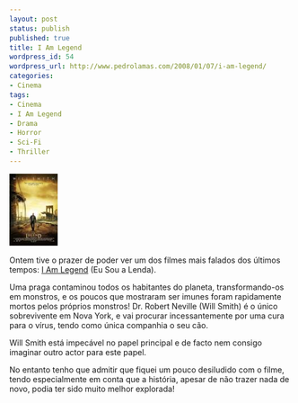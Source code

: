 ```yaml
---
layout: post
status: publish
published: true
title: I Am Legend
wordpress_id: 54
wordpress_url: http://www.pedrolamas.com/2008/01/07/i-am-legend/
categories:
- Cinema
tags:
- Cinema
- I Am Legend
- Drama
- Horror
- Sci-Fi
- Thriller
---
```

[![I Am Legend](wp-content/uploads/2008/01/i-am-legend.thumbnail.jpg)](wp-content/uploads/2008/01/i-am-legend.jpg "I Am Legend")

Ontem tive o prazer de poder ver um dos filmes mais falados dos últimos tempos: [I Am Legend](http://www.imdb.com/title/tt0480249/) (Eu Sou a Lenda).

Uma praga contaminou todos os habitantes do planeta, transformando-os em monstros, e os poucos que mostraram ser imunes foram rapidamente mortos pelos próprios monstros! Dr. Robert Neville (Will Smith) é o único sobrevivente em Nova York, e vai procurar incessantemente por uma cura para o vírus, tendo como única companhia o seu cão.

Will Smith está impecável no papel principal e de facto nem consigo imaginar outro actor para este papel.

No entanto tenho que admitir que fiquei um pouco desiludido com o filme, tendo especialmente em conta que a história, apesar de não trazer nada de novo, podia ter sido muito melhor explorada!
